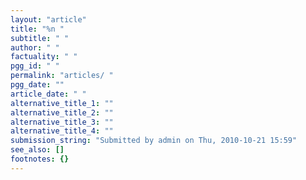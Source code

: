 ```yaml
---
layout: "article"
title: "%n "
subtitle: " "
author: " "
factuality: " "
pgg_id: " "
permalink: "articles/ "
pgg_date: ""
article_date: " "
alternative_title_1: ""
alternative_title_2: ""
alternative_title_3: ""
alternative_title_4: ""
submission_string: "Submitted by admin on Thu, 2010-10-21 15:59"
see_also: []
footnotes: {}
---
```



